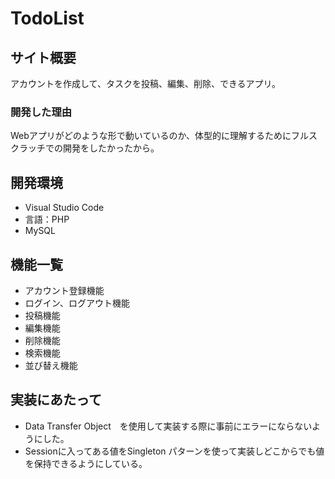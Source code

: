 # TodoList

## サイト概要
アカウントを作成して、タスクを投稿、編集、削除、できるアプリ。

### 開発した理由
Webアプリがどのような形で動いているのか、体型的に理解するためにフルスクラッチでの開発をしたかったから。

## 開発環境
- Visual Studio Code
- 言語：PHP
- MySQL

## 機能一覧
- アカウント登録機能
- ログイン、ログアウト機能
- 投稿機能
- 編集機能
- 削除機能
- 検索機能
- 並び替え機能

## 実装にあたって
- Data Transfer Object　を使用して実装する際に事前にエラーにならないようにした。
- Sessionに入ってある値をSingleton パターンを使って実装しどこからでも値を保持できるようにしている。
